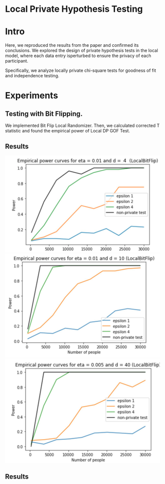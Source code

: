 # Local Private Hypothesis Testing

# Intro 
Here, we reproduced the results from the paper and confirmed its conclusions. We explored the design of private hypothesis tests in the local model, where each data entry isperturbed to ensure the privacy of each participant.

Specifically, we analyze locally private chi-square tests for goodness of fit and independence testing.


# Experiments 

## Testing with Bit Flipping.
 We implemented Bit Flip Local Randomizer. Then, we calculated corrected T statistic and found the empirical power of Local DP GOF Test.

## Results

![image-1.png](./Results/BitFlip_eta_01_d_4.png)
![image-1.png](./Results/BitFlip_eta_01_d_10.jpeg)
![image-1.png](./Results/BitFlip_eta_005_d_40.jpeg)

## Results

